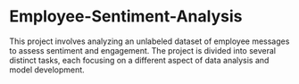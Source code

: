 # Employee-Sentiment-Analysis
This project involves analyzing an unlabeled dataset of employee messages to assess sentiment and engagement. The project is divided into several distinct tasks, each focusing on a different aspect of data analysis and model development. 
